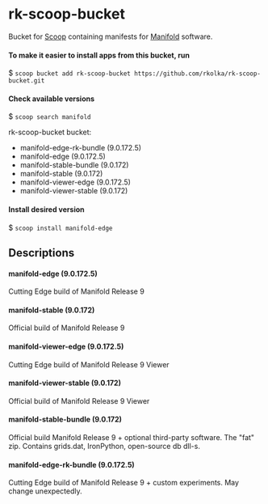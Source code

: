 # rk-scoop-bucket

Bucket for [Scoop](http://scoop.sh) containing manifests for [Manifold](http://manifold.net) software.

#### To make it easier to install apps from this bucket, run

$ `scoop bucket add rk-scoop-bucket https://github.com/rkolka/rk-scoop-bucket.git`

#### Check available versions

$ `scoop search manifold`

rk-scoop-bucket bucket:
- manifold-edge-rk-bundle (9.0.172.5)
- manifold-edge (9.0.172.5)
- manifold-stable-bundle (9.0.172)
- manifold-stable (9.0.172)
- manifold-viewer-edge (9.0.172.5)
- manifold-viewer-stable (9.0.172)

#### Install desired version

$ `scoop install manifold-edge`

## Descriptions
#### manifold-edge (9.0.172.5)
Cutting Edge build of Manifold Release 9
#### manifold-stable (9.0.172)
Official build of Manifold Release 9
#### manifold-viewer-edge (9.0.172.5)
Cutting Edge build of Manifold Release 9 Viewer
#### manifold-viewer-stable (9.0.172)
Official build of Manifold Release 9 Viewer
#### manifold-stable-bundle (9.0.172)
Official build Manifold Release 9 + optional third-party software.
The "fat" zip. Contains grids.dat, IronPython, open-source db dll-s.
#### manifold-edge-rk-bundle (9.0.172.5)
Cutting Edge build of Manifold Release 9 + custom experiments. May change unexpectedly.

